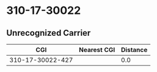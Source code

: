 # 310-17-30022
## Unrecognized Carrier


| CGI | Nearest CGI | Distance |
|-----|-------------|----------|
| 310-17-30022-427 |  | 0.0 |
